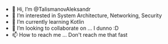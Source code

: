 - 👋 Hi, I’m @TalismanovAleksandr
- 👀 I’m interested in System Architecture, Networking, Security
- 🌱 I’m currently learning Kotlin
- 💞️ I’m looking to collaborate on ... I dunno :D
- 📫 How to reach me ... Don't reach me that fast

<!---
TalismanovAleksandr/TalismanovAleksandr is a ✨ special ✨ repository because its `README.md` (this file) appears on your GitHub profile.
You can click the Preview link to take a look at your changes.
--->
